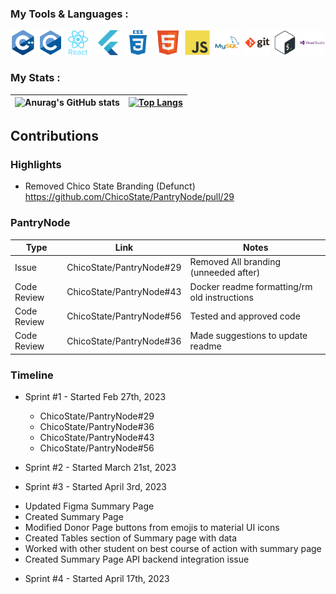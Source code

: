 ### My Tools & Languages :

<div>
  <img src="https://raw.githubusercontent.com/devicons/devicon/1119b9f84c0290e0f0b38982099a2bd027a48bf1/icons/cplusplus/cplusplus-original.svg" title="c++" **alt="c++" width="40" height="40"/>
    <img src="https://raw.githubusercontent.com/devicons/devicon/1119b9f84c0290e0f0b38982099a2bd027a48bf1/icons/c/c-original.svg" title="c" **alt="c" width="40" height="40"/>
  <img src="https://github.com/devicons/devicon/blob/master/icons/react/react-original-wordmark.svg" title="React" alt="React" width="40" height="40"/>&nbsp;
  <img src="https://github.com/devicons/devicon/blob/master/icons/flutter/flutter-original.svg" title="Flutter" alt="Flutter" width="40" height="40"/>&nbsp;
  <img src="https://github.com/devicons/devicon/blob/master/icons/css3/css3-plain-wordmark.svg"  title="CSS3" alt="CSS" width="40" height="40"/>&nbsp;
  <img src="https://github.com/devicons/devicon/blob/master/icons/html5/html5-original.svg" title="HTML5" alt="HTML" width="40" height="40"/>&nbsp;
  <img src="https://github.com/devicons/devicon/blob/master/icons/javascript/javascript-original.svg" title="JavaScript" alt="JavaScript" width="40" height="40"/>&nbsp;
  <img src="https://github.com/devicons/devicon/blob/master/icons/mysql/mysql-original-wordmark.svg" title="MySQL"  alt="MySQL" width="40" height="40"/>&nbsp;
  <img src="https://github.com/devicons/devicon/blob/master/icons/git/git-original-wordmark.svg" title="Git" **alt="Git" width="40" height="40"/>
  <img src="https://raw.githubusercontent.com/devicons/devicon/1119b9f84c0290e0f0b38982099a2bd027a48bf1/icons/bash/bash-original.svg" title="bash" **alt="bash" width="40" height="40"/>
  <img src="https://raw.githubusercontent.com/devicons/devicon/1119b9f84c0290e0f0b38982099a2bd027a48bf1/icons/visualstudio/visualstudio-plain-wordmark.svg" title="Visual Studio" **alt="Visual Studio" width="40" height="40"/>
  
</div>

### My Stats :
![Anurag's GitHub stats](https://github-readme-stats.vercel.app/api?username=decoles&show_icons=true&theme=dracula) | [![Top Langs](https://github-readme-stats.vercel.app/api/top-langs/?username=decoles&layout=compact&theme=dracula)](https://github.com/anuraghazra/github-readme-stats)
:-------------------------:|:-------------------------:

## Contributions

### Highlights

* Removed Chico State Branding (Defunct) https://github.com/ChicoState/PantryNode/pull/29

### PantryNode

| Type       | Link                     | Notes                                      |
|------------|--------------------------|--------------------------------------------|
| Issue      | ChicoState/PantryNode#29 | Removed All branding (unneeded after)      | 
| Code Review| ChicoState/PantryNode#43 |Docker readme formatting/rm old instructions| 
| Code Review| ChicoState/PantryNode#56 | Tested and approved code                   | 
| Code Review| ChicoState/PantryNode#36 | Made suggestions to update readme          |

### Timeline

* Sprint #1 - Started Feb 27th, 2023
  - ChicoState/PantryNode#29
  - ChicoState/PantryNode#36
  - ChicoState/PantryNode#43
  - ChicoState/PantryNode#56

* Sprint #2 - Started March 21st, 2023

* Sprint #3 - Started April 3rd, 2023
- Updated Figma Summary Page
- Created Summary Page
- Modified Donor Page buttons from emojis to material UI icons
- Created Tables section of Summary page with data
- Worked with other student on best course of action with summary page
- Created Summary Page API backend integration issue

* Sprint #4 - Started April 17th, 2023






